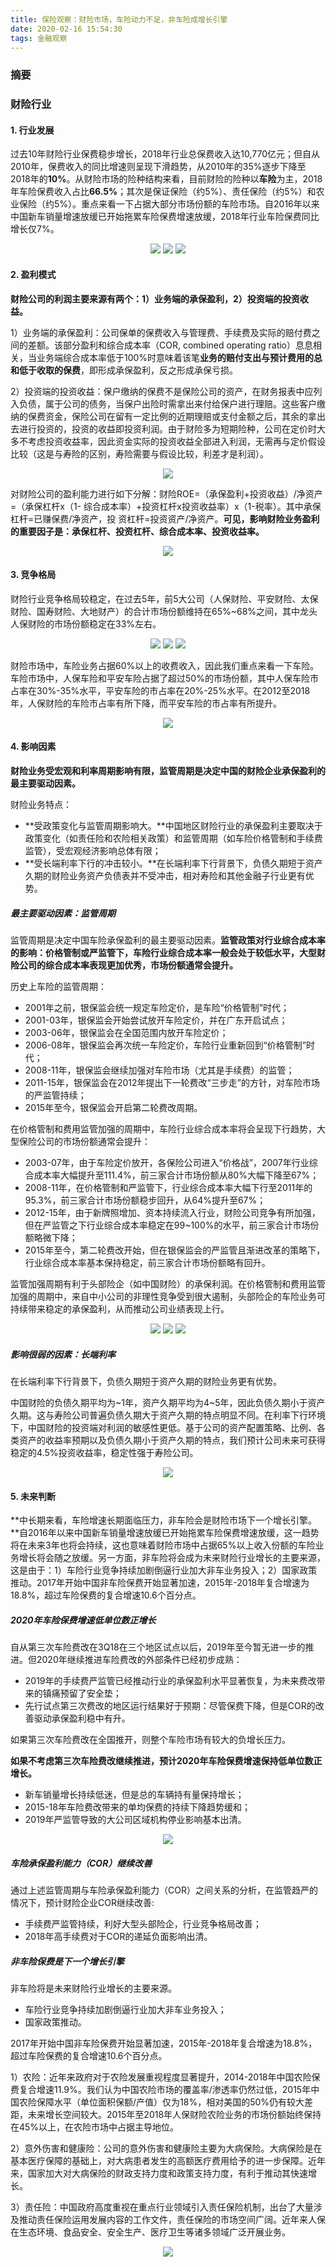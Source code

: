 ```yaml
---
title: 保险观察：财险市场，车险动力不足，非车险成增长引擎
date: 2020-02-16 15:54:30
tags: 金融观察
---
```



### 摘要

### 财险行业

#### 1. 行业发展

过去10年财险行业保费稳步增长，2018年行业总保费收入达10,770亿元；但自从2010年，保费收入的同比增速则呈现下滑趋势，从2010年的35%逐步下降至2018年的**10%**。从财险市场的险种结构来看，目前财险的险种以**车险**为主，2018年车险保费收入占比**66.5%**；其次是保证保险（约5%）、责任保险（约5%）和农业保险（约5%）。重点来看一下占据大部分市场份额的车险市场。自2016年以来中国新车销量增速放缓已开始拖累车险保费增速放缓，2018年行业车险保费同比增长仅7%。

<div align=center>
<img src="Life-PC-insurance/p1.jpg">
<img src="Life-PC-insurance/p2.jpg">
<img src="Life-PC-insurance/p8.jpg">

<div align=left>

#### 2. 盈利模式

**财险公司的利润主要来源有两个：1）业务端的承保盈利，2）投资端的投资收益。**

1）业务端的承保盈利：公司保单的保费收入与管理费、手续费及实际的赔付费之间的差额。该部分盈利和综合成本率（COR, combined operating ratio）息息相关，当业务端综合成本率低于100%时意味着该笔**业务的赔付支出与预计费用的总和低于收取的保费**，即形成承保盈利，反之形成承保亏损。

2）投资端的投资收益：保户缴纳的保费不是保险公司的资产，在财务报表中应列入负债，属于公司的债务，当保户出险时需拿出来付给保户进行理赔。这些客户缴纳的保费资金，保险公司在留有一定比例的近期理赔或支付金额之后，其余的拿出去进行投资的，投资的收益即投资利润。由于财险多为短期险种，公司在定价时大多不考虑投资收益率，因此资金实际的投资收益全部进入利润，无需再与定价假设比较（这是与寿险的区别，寿险需要与假设比较，利差才是利润）。

<div align=center>
<img src="Life-PC-insurance/p3.jpg">
<div align=left>

对财险公司的盈利能力进行如下分解：财险ROE=（承保盈利+投资收益）/净资产=（承保杠杆x（1-
综合成本率）+投资杠杆x投资收益率）x（1-税率）。其中承保杠杆=已赚保费/净资产，投
资杠杆=投资资产/净资产。**可见，影响财险业务盈利的重要因子是：承保杠杆、投资杠杆、综合成本率、投资收益率。**

<div align=center>

<img src="Life-PC-insurance/p4.jpg">

<div align=left>

#### 3. 竞争格局

财险行业竞争格局较稳定，在过去5年，前5大公司（人保财险、平安财险、太保财险、国寿财险、大地财产）的合计市场份额维持在65%~68%之间，其中龙头人保财险的市场份额稳定在33%左右。

<div align=center>
<img src="Life-PC-insurance/p5.jpg">
<img src="Life-PC-insurance/p6.jpg">
<img src="Life-PC-insurance/p7.jpg">
<div align=left>

财险市场中，车险业务占据60%以上的收费收入，因此我们重点来看一下车险。车险市场中，人保车险和平安车险占据了超过50%的市场份额，其中人保车险市占率在30%-35%水平，平安车险的市占率在20%-25%水平。在2012至2018年，人保财险的车险市占率有所下降，而平安车险的市占率有所提升。

<div align=center>
<img src="Life-PC-insurance/p9.jpg">
<div align=left>


#### 4. 影响因素

**财险业务受宏观和利率周期影响有限，监管周期是决定中国的财险企业承保盈利的最主要驱动因素。**

财险业务特点：

+ **受政策变化与监管周期影响大。**中国地区财险行业的承保盈利主要取决于政策变化（如责任险和农险相关政策）和监管周期（如车险价格管制和手续费监管），受宏观经济影响总体有限；
+ **受长端利率下行的冲击较小。**在长端利率下行背景下，负债久期短于资产久期的财险业务资产负债表并不受冲击，相对寿险和其他金融子行业更有优势。

##### 最主要驱动因素：监管周期

监管周期是决定中国车险承保盈利的最主要驱动因素。**监管政策对行业综合成本率的影响：价格管制或严监管下，车险行业综合成本率一般会处于较低水平，大型财险公司的综合成本率表现更加优秀，市场份额通常会提升。**

历史上车险的监管周期：

+ 2001年之前，银保监会统一规定车险定价，是车险“价格管制”时代；
+ 2001-03年，银保监会开始尝试放开车险定价，并在广东开启试点；
+ 2003-06年，银保监会在全国范围内放开车险定价；
+ 2006-08年，银保监会再次统一车险定价，车险行业重新回到“价格管制”时代；
+ 2008-11年，银保监会继续加强对车险市场（尤其是手续费）的监管；
+ 2011-15年，银保监会在2012年提出下一轮费改“三步走”的方针，对车险市场的严监管持续；
+ 2015年至今，银保监会开启第二轮费改周期。

在价格管制和费用监管加强的周期中，车险行业综合成本率将会呈现下行趋势，大型保险公司的市场份额通常会提升：

+ 2003-07年，由于车险定价放开，各保险公司进入“价格战”，2007年行业综合成本率大幅提升至111.4%，前三家合计市场份额从80%大幅下降至67%；
+ 2008-11年，在价格管制和严监管下，行业综合成本率大幅下行至2011年的95.3%，前三家合计市场份额稳步回升，从64%提升至67%；
+ 2012-15年，由于新牌照增加、资本持续流入行业，财险公司竞争有所加强，但在严监管之下行业综合成本率稳定在99~100%的水平，前三家合计市场份额略微下降；
+ 2015年至今，第二轮费改开始，但在银保监会的严监管且渐进改革的策略下，行业综合成本率基本保持稳定，前三家合计市场份额略有回升。

监管加强周期有利于头部险企（如中国财险）的承保利润。在价格管制和费用监管加强的周期中，来自中小公司的非理性竞争受到很大遏制，头部险企的车险业务可持续带来稳定的承保盈利，从而推动公司业绩表现上行。

<div align=center>
<img src="Life-PC-insurance/p10.jpg">
<img src="Life-PC-insurance/p11.jpg">
<img src="Life-PC-insurance/p12.jpg">

<div align=left>


##### 影响很弱的因素：长端利率

在长端利率下行背景下，负债久期短于资产久期的财险业务更有优势。

中国财险的负债久期平均为~1年，资产久期平均为4~5年，因此负债久期小于资产久期。这与寿险公司普遍负债久期大于资产久期的特点明显不同。在利率下行环境下，中国财险的投资端对利润的敏感性更低。基于公司的资产配置策略、比例、各类资产的收益率预期以及负债久期小于资产久期的特点，我们预计公司未来可获得稳定的4.5%投资收益率，稳定性强于寿险公司。

<div align=center>
<img src="Life-PC-insurance/p13.jpg">

<div align=left>


#### 5. 未来判断


**中长期来看，车险增速长期面临压力，非车险会是财险市场下一个增长引擎。**自2016年以来中国新车销量增速放缓已开始拖累车险保费增速放缓，这一趋势将在未来3年也将会持续，这也意味着财险市场中占据65%以上收入份额的车险业务增长将会随之放缓。另一方面，非车险将会成为未来财险行业增长的主要来源，这是由于：1）车险行业竞争持续加剧倒逼行业加大非车业务投入；2）国家政策推动。2017年开始中国非车险保费开始显著加速，2015年-2018年复合增速为18.8%，超过车险保费的复合增速10.6个百分点。

##### 2020年车险保费增速低单位数正增长

自从第三次车险费改在3Q18在三个地区试点以后，2019年至今暂无进一步的推进。但2020年继续推进车险费改的外部条件已经初步成熟：
+ 2019年的手续费严监管已经推动行业的承保盈利水平显著恢复，为未来费改带来的镇痛预留了安全垫；
+ 先行试点第三次费改的地区运行结果好于预期：尽管保费下降，但是COR的改善驱动承保盈利稳中有升。

如果第三次车险费改在全国推开，则整个车险市场有较大的负增长压力。

**如果不考虑第三次车险费改继续推进，预计2020年车险保费增速保持低单位数正增长。**

+ 新车销量增长持续低迷，但是总的车辆持有量保持增长；
+ 2015-18年车险费改带来的单均保费的持续下降趋势缓和；
+ 2019年严监管导致的大公司区域机构停业影响基本出清。

<div align=center>
<img src="Life-PC-insurance/p14.jpg">

<div align=left>

##### 车险承保盈利能力（COR）继续改善

通过上述监管周期与车险承保盈利能力（COR）之间关系的分析，在监管趋严的情况下，预计财险企业COR继续改善:

+ 手续费严监管持续，利好大型头部险企，行业竞争格局改善；
+ 2018年高手续费对于COR的递延负面影响出清。

##### 非车险保费是下一个增长引擎

非车险将是未来财险行业增长的主要来源。

+ 车险行业竞争持续加剧倒逼行业加大非车业务投入；
+ 国家政策推动。

2017年开始中国非车险保费开始显著加速，2015年-2018年复合增速为18.8%，超过车险保费的复合增速10.6个百分点。

1）农险：近年来政府对于农险发展重视程度显著提升，2014-2018年中国农险保费复合增速11.9%。我们认为中国农险市场的覆盖率/渗透率仍然过低，2015年中国农险保障水平（单位面积保额/产值）仅为18%，相对美国的50%仍有较大差距，未来增长空间较大。2015年至2018年人保财险农险业务的市场份额始终保持在45%以上，在农险市场中占据主导地位。

2）意外伤害和健康险：公司的意外伤害和健康险主要为大病保险。大病保险是在基本医疗保障的基础上，对大病患者发生的高额医疗费用给予的进一步保障。近年来，国家加大对大病保险的财政支持力度和政策支持力度，有利于推动其快速增长。

3）责任险：中国政府高度重视在重点行业领域引入责任保险机制，出台了大量涉及推动责任保险运用发展内容的工作文件，责任保险的市场空间广阔。近年来人保在生态环境、食品安全、安全生产、医疗卫生等诸多领域广泛开展业务。

<div align=center>
<img src="Life-PC-insurance/p15.jpg">

<div align=left>
